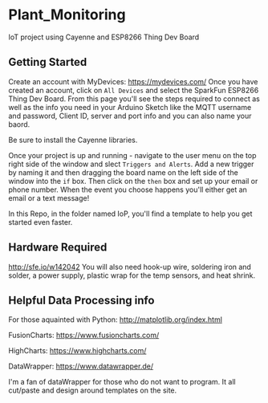 # Plant_Monitoring
IoT project using Cayenne  and ESP8266 Thing Dev Board

## Getting Started
Create an account with MyDevices: https://mydevices.com/
Once you have created an account, click on `All Devices` and select the SparkFun ESP8266 Thing Dev Board. 
From this page you'll see the steps required to connect as well as the info you need in your Arduino Sketch like the MQTT username and password, Client ID, server and port info and you can also name your baord.

Be sure to install the Cayenne libraries.

Once your project is up and running - navigate to the user menu on the top right side of the  window and slect `Triggers and Alerts`. Add a new trigger by naming it and then dragging the board name on the left side of the window into the `if` box. 
Then click on the `then` box and set up your email or phone number. When the event you choose happens you'll either get an email or a text message! 

In this Repo, in the folder named IoP, you'll find a template to help you get started even faster. 

## Hardware Required
http://sfe.io/w142042
You will also need hook-up wire, soldering iron and solder, a power supply, plastic wrap for the temp sensors, and heat shrink. 

## Helpful Data Processing info
For those aquainted with Python:
http://matplotlib.org/index.html

FusionCharts:
https://www.fusioncharts.com/

HighCharts:
https://www.highcharts.com/

DataWrapper:
https://www.datawrapper.de/

I'm a fan of dataWrapper for those who do not want to program. It all cut/paste and design around templates on the site. 

